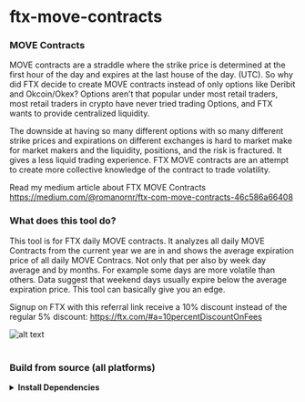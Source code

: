# ftx-move-contracts

### MOVE Contracts
MOVE contracts are a straddle where the strike price is determined at the first hour of the day and expires at the last house of the day. (UTC).
So why did FTX decide to create MOVE contracts instead of only options like Deribit and Okcoin/Okex?
Options aren’t that popular under most retail traders, most retail traders in crypto have never tried trading Options, and FTX wants to provide centralized liquidity.

The downside at having so many different options with so many different strike prices and expirations on different exchanges is hard to market make for market makers and the liquidity, positions, and the risk is fractured. It gives a less liquid trading experience. FTX MOVE contracts are an attempt to create more collective knowledge of the contract to trade volatility.

Read my medium article about FTX MOVE Contracts
https://medium.com/@romanornr/ftx-com-move-contracts-46c586a66408

### What does this tool do?

This tool is for FTX daily MOVE contracts. It analyzes all daily MOVE Contracts from the current year we are in and shows the average expiration price of all daily MOVE Contracs. Not only that per also by week day average and by months. For example some days are more volatile than others. Data suggest that weekend days usually expire below the average expiration price. This tool can basically give you an edge.

Signup on FTX with this referral link receive a 10% discount instead of the regular 5% discount: https://ftx.com/#a=10percentDiscountOnFees


![alt text](https://github.com/romanornr/ftx-move-contracts/blob/master/screenshots/1.png?raw=true)
<br></br>

### Build from source (all platforms)

<details><summary><b>Install Dependencies</b></summary>

- **Go 1.13 or 1.14**

  Installation instructions can be found here: https://golang.org/doc/install.
  Ensure Go was installed properly and is a supported version:
  ```sh
  $ go version
  $ go env GOROOT GOPATH
  ```
  NOTE: `GOROOT` and `GOPATH` must not be on the same path. Since Go 1.8 (2016),
  `GOROOT` and `GOPATH` are set automatically, and you do not need to change
  them. However, you still need to add `$GOPATH/bin` to your `PATH` in order to
  run binaries installed by `go get` and `go install` (On Windows, this happens
  automatically).

  Unix example -- add these lines to .profile:

  ```
  PATH="$PATH:/usr/local/go/bin"  # main Go binaries ($GOROOT/bin)
  PATH="$PATH:$HOME/go/bin"       # installed Go projects ($GOPATH/bin)
  ```
  
  - **Git**

  Installation instructions can be found at https://git-scm.com or
  https://gitforwindows.org.
  ```sh
  $ git version
  ```
